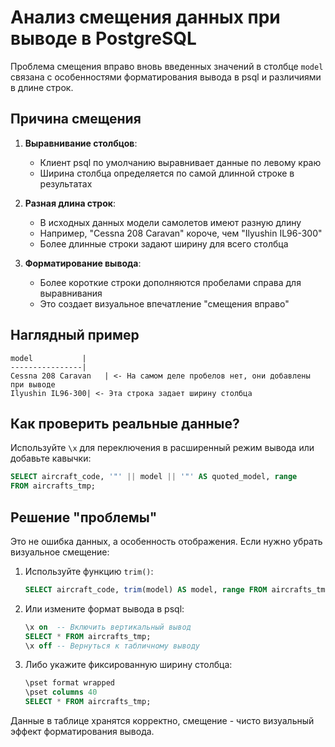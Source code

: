 # Анализ смещения данных при выводе в PostgreSQL

Проблема смещения вправо вновь введенных значений в столбце `model` связана с особенностями форматирования вывода в psql и различиями в длине строк.

## Причина смещения

1. **Выравнивание столбцов**:
   - Клиент psql по умолчанию выравнивает данные по левому краю
   - Ширина столбца определяется по самой длинной строке в результатах

2. **Разная длина строк**:
   - В исходных данных модели самолетов имеют разную длину
   - Например, "Cessna 208 Caravan" короче, чем "Ilyushin IL96-300"
   - Более длинные строки задают ширину для всего столбца

3. **Форматирование вывода**:
   - Более короткие строки дополняются пробелами справа для выравнивания
   - Это создает визуальное впечатление "смещения вправо"

## Наглядный пример

```
model           |
----------------|
Cessna 208 Caravan   | <- На самом деле пробелов нет, они добавлены при выводе
Ilyushin IL96-300| <- Эта строка задает ширину столбца
```

## Как проверить реальные данные?

Используйте `\x` для переключения в расширенный режим вывода или добавьте кавычки:

```sql
SELECT aircraft_code, '"' || model || '"' AS quoted_model, range 
FROM aircrafts_tmp;
```

## Решение "проблемы"

Это не ошибка данных, а особенность отображения. Если нужно убрать визуальное смещение:

1. Используйте функцию `trim()`:
   ```sql
   SELECT aircraft_code, trim(model) AS model, range FROM aircrafts_tmp;
   ```

2. Или измените формат вывода в psql:
   ```sql
   \x on  -- Включить вертикальный вывод
   SELECT * FROM aircrafts_tmp;
   \x off -- Вернуться к табличному выводу
   ```

3. Либо укажите фиксированную ширину столбца:
   ```sql
   \pset format wrapped
   \pset columns 40
   SELECT * FROM aircrafts_tmp;
   ```

Данные в таблице хранятся корректно, смещение - чисто визуальный эффект форматирования вывода.